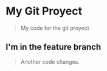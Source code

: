 # My Git Proyect
> My code for the git proyect
## I'm in the feature branch
> Another code changes. 





